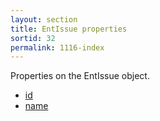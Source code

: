 ```yaml
---
layout: section
title: EntIssue properties
sortid: 32
permalink: 1116-index
---
```

Properties on the EntIssue object.

* [id](./id.md)
* [name](./name.md)